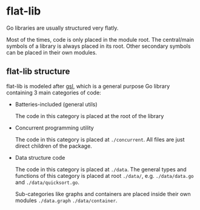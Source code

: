 # flat-lib

Go libraries are usually structured very flatly.

Most of the times, code is only placed in the module root.
The central/main symbols of a library is always placed in its root.
Other secondary symbols can be placed in their own modules.

## flat-lib structure

flat-lib is modeled after [gsl](https://github.com/soyart/gsl), which is
a general purpose Go library containing 3 main categories of code:

- Batteries-included (general utils)

    The code in this category is placed at the root of the library

- Concurrent programming utility

    The code in this category is placed at `./concurrent`. All files
    are just direct children of the package.

- Data structure code

    The code in this category is placed at `./data`. The general types
    and functions of this category is placed at root `./data/`, e.g.
    `./data/data.go` and `./data/quicksort.go`.

    Sub-categories like graphs and containers are placed inside their own
    modules `./data.graph` `./data/container`.